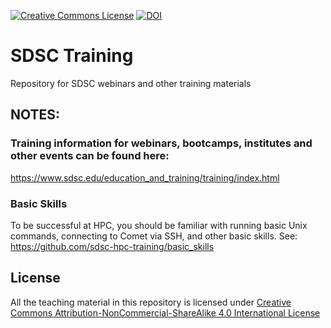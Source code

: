 <a rel="license" href="http://creativecommons.org/licenses/by-nc-sa/4.0/"><img alt="Creative Commons License" style="border-width:0" src="https://i.creativecommons.org/l/by-nc-sa/4.0/80x15.png" /></a>
[![DOI](https://zenodo.org/badge/DOI/10.5281/zenodo.3478666.svg)](https://doi.org/10.5281/zenodo.3478666)


# SDSC Training

Repository for SDSC webinars and other training materials

## NOTES:
### Training information for webinars, bootcamps, institutes and other events can be found here:
https://www.sdsc.edu/education_and_training/training/index.html

### Basic Skills
To be successful at HPC, you should be familiar with running basic Unix commands, connecting to Comet via SSH, and other basic skills. See:
https://github.com/sdsc-hpc-training/basic_skills


## License

All the teaching material in this repository is licensed under [Creative Commons Attribution-NonCommercial-ShareAlike 4.0 International License](https://creativecommons.org/licenses/by-nc-sa/4.0/)


